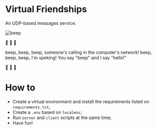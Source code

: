 # Virtual Friendships

An UDP-based messages service.


![beep](https://images.genius.com/271aa1501598f934b3a1cb3084d1e656.900x900x1.jpg)

&#127925; &#127925; &#127925;

beep, beep, beep, someone's calling in the computer's network!
beep, beep, beep, I'm speking! You say "beep" and I say "hello!"

&#127925; &#127925; &#127925;

# How to

* Create a virtual environment and install the requirements listed on `requirements.txt`;
* Create a `.env` based on `localenv`;
* Run `server` and `client` scripts at the same time;
* Have fun!
